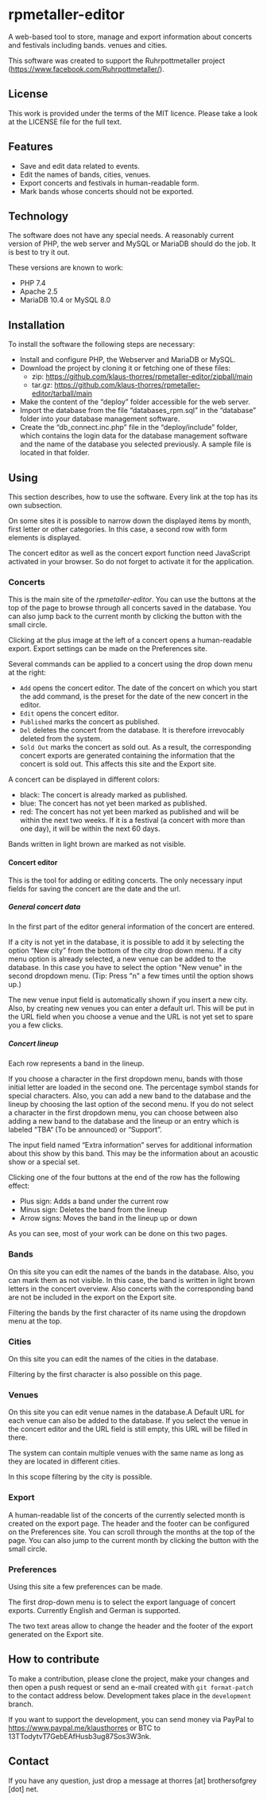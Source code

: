 # rpmetaller-editor
A web-based tool to store, manage and export information about concerts and festivals
including bands. venues and cities.

This software was created to support the Ruhrpottmetaller project
(https://www.facebook.com/Ruhrpottmetaller/).
## License
This work is provided under the terms of the MIT licence. Please take a look at the LICENSE file for the full text.
## Features
* Save and edit data related to events.
* Edit the names of bands, cities, venues.
* Export concerts and festivals in human-readable form.
* Mark bands whose concerts should not be exported.

## Technology
The software does not have any special needs. A reasonably current version of PHP,
the web server and MySQL or MariaDB should do the job. It is best to try it out.

These versions are known to work:
* PHP 7.4
* Apache 2.5
* MariaDB 10.4 or MySQL 8.0

## Installation
To install the software the following steps are necessary:
* Install and configure PHP, the Webserver and MariaDB or MySQL.
* Download the project by cloning it or fetching one of these files:
  * zip: https://github.com/klaus-thorres/rpmetaller-editor/zipball/main
  * tar.gz: https://github.com/klaus-thorres/rpmetaller-editor/tarball/main
* Make the content of the “deploy” folder accessible for the web server.
* Import the database from the file “databases_rpm.sql” in the “database” folder
  into your database management software.
* Create the “db_connect.inc.php” file in the “deploy/include” folder, which contains the
  login data for the database management software and the name of the database you
  selected previously. A sample file is located in that folder.

## Using
This section describes, how to use the software. Every link at the top has its own
subsection.

On some sites it is possible to narrow down the displayed items by month, first letter
or other categories. In this case, a second row with form elements is displayed.

The concert editor as well as the concert export function need JavaScript activated in
your browser. So do not forget to activate it for the application.
### Concerts
This is the main site of the *rpmetaller-editor*.
You can use the buttons at the top of the page to browse through all concerts saved in
the database. You can also jump back to the current month by clicking the button with
the small circle.

Clicking at the plus image at the left of a concert opens a human-readable export.
Export settings can be made on the Preferences site.

Several commands can be applied to a concert using the drop down menu at the right:
* `Add` opens the concert editor. The date of the concert on which you start the add
  command, is the preset for the date of the new concert in the editor.
* `Edit` opens the concert editor.
* `Published` marks the concert as published.
* `Del` deletes the concert from the database. It is therefore irrevocably deleted from
  the system.
* `Sold Out` marks the concert as sold out. As a result, the corresponding concert exports
  are generated containing the information that the concert is sold out. This affects this
  site and the Export site.

A concert can be displayed in different colors:
* black: The concert is already marked as published.
* blue: The concert has not yet been marked as published. 
* red: The concert has not yet been marked as published and will be within the next two
  weeks. If it is a festival (a concert with more than one day), it will be within the
  next 60 days.

Bands written in light brown are marked as not visible.
#### Concert editor
This is the tool for adding or editing concerts. The only necessary input fields for saving
the concert are the date and the url.
##### General concert data
In the first part of the editor general information of the concert are entered.

If a city is not yet in the database, it is possible to add it by selecting the option
“New city” from the bottom of the city drop down menu.  If a city menu option is already
selected, a new venue can be added to the database. In this case you have to select the
option "New venue" in the second dropdown menu. (Tip: Press "n" a few times until the
option shows up.)

The new venue input field is automatically shown if you insert a new city.
Also, by creating new venues you can enter a default url. This will be put in the URL
field when you choose a venue and the URL is not yet set to spare you a few clicks.
##### Concert lineup
Each row represents a band in the lineup.

If you choose a character in the first dropdown menu, bands with those initial letter are loaded in the second one.
The percentage symbol stands for special characters. Also, you can add a new band to the
database and the lineup by
choosing the last option of the second menu. If you do not select a character in the first
dropdown menu, you can choose between also adding a new band to the database and the lineup
or an entry which is labeled “TBA“ (To be announced) or “Support”.

The input field named “Extra information” serves for additional information about this show
by this band. This may be the information about an acoustic show or a special set.

Clicking one of the four buttons at the end of the row has the following effect:
* Plus sign: Adds a band under the current row
* Minus sign: Deletes the band from the lineup
* Arrow signs: Moves the band in the lineup up or down

As you can see, most of your work can be done on this two pages. 
### Bands
On this site you can edit the names of the bands in the database.
Also, you can mark them as not visible. In this case, the band is written in light brown
letters in the concert overview. Also concerts with the corresponding band are not be
included in the export on the Export site.

Filtering the bands by the first character of its name using the dropdown menu at the top.
### Cities
On this site you can edit the names of the cities in the database. 

Filtering by the first character is also possible on this page.
### Venues
On this site you can edit venue names in the database.A Default URL for each venue can also
be added to the database. If you select the venue in the concert editor and the URL field is
still empty, this URL will be filled in there.

The system can contain multiple venues with the same name as long as they are located in 
different cities. 

In this scope filtering by the city is possible.
### Export
A human-readable list of the concerts of the currently selected month is created on the
export page. The header and the footer can be configured on the Preferences site.
You can scroll through the months at the top of the page. You can also jump to the current
month by clicking the button with the small circle.
### Preferences
Using this site a few preferences can be made.

The first drop-down menu is to select the export language of concert exports. Currently
English and German is supported.

The two text areas allow to change the header and the footer of the export generated on the
Export site.
## How to contribute
To make a contribution, please clone the project, make your changes and then open a push
request or send an e-mail created with `git format-patch` to the contact address below.
Development takes place in the `development` branch. 

If you want to support the development, you can send money via PayPal to
https://www.paypal.me/klausthorres or BTC to 13TTodytvT7GebEAfHusb3ug87Sos3W3nk.
## Contact
If you have any question, just drop a message at thorres [at] brothersofgrey [dot] net.
